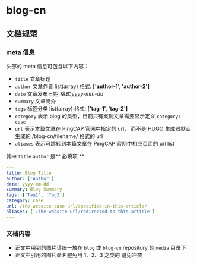 # blog-cn

## 文档规范

### meta 信息

头部的 meta 信息可包含以下内容：

- `title` 文章标题
- `author` 文章作者 list(array) 格式: **['author-1', 'author-2']**
- `date` 文章发布日期 *格式:yyyy-mm-dd*
- `summary` 文章简介
- `tags` 标签分类 list(array) 格式: **['tag-1', 'tag-2']**
- `category` 表示 blog 的类型，目前只有案例文章需要显示定义 `category: case`
- `url` 表示本篇文章在 PingCAP 官网中指定的 url， 而不是 HUGO 生成器默认生成的 /blog-cn/filename/ 格式的 url
- `aliases` 表示可跳转到本篇文章在 PingCAP 官网中相应页面的 url list

其中 `title` `author` 是** 必填项 **

```yml
---
title: Blog Title
author: ['Author']
date: yyyy-mm-dd
summary: Blog Summary
tags: ['Tag1', 'Tag2']
category: case
url: /the-website-case-url/specified-in-this-article/
aliases: ['/the-website-url/redirected-to-this-article']
---
```

### 文档内容

- 正文中用到的图片请统一放在 `blog` 或 `blog-cn` repository 的 `media` 目录下
- 正文中引用的图片命名避免用 1、2、3 之类的 避免冲突
